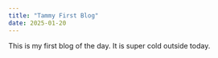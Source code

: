 ```yaml
---
title: "Tammy First Blog"
date: 2025-01-20
---
```

This is my first blog of the day.  It is super cold outside today.

